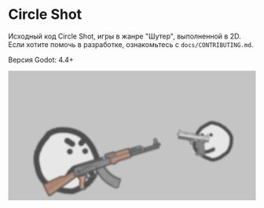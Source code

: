 # Circle Shot

Исходный код Circle Shot, игры в жанре "Шутер", выполненной в 2D. Если хотите помочь в разработке, ознакомьтесь с `docs/CONTRIBUTING.md`.

Версия Godot: 4.4+

![Фон меню](./menu/main/background.png)
